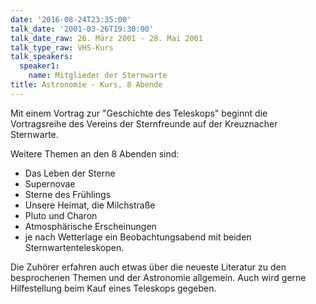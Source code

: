 ```yaml
---
date: '2016-08-24T23:35:00'
talk_date: '2001-03-26T19:30:00'
talk_date_raw: 26. März 2001 - 28. Mai 2001
talk_type_raw: VHS-Kurs
talk_speakers:
  speaker1:
    name: Mitglieder der Sternwarte
title: Astronomie - Kurs, 8 Abende
---
```

  Mit einem Vortrag zur "Geschichte des Teleskops" beginnt die Vortragsreihe des Vereins der Sternfreunde auf der Kreuznacher Sternwarte.
   
  Weitere Themen an den 8 Abenden sind: 
  - Das Leben der Sterne
  - Supernovae
  - Sterne des Frühlings
  - Unsere Heimat, die Milchstraße
  - Pluto und Charon
  - Atmosphärische Erscheinungen
  - je nach Wetterlage ein Beobachtungsabend mit beiden Sternwartenteleskopen.

Die Zuhörer erfahren auch etwas über die neueste Literatur zu den besprochenen Themen und der Astronomie allgemein. Auch wird gerne Hilfestellung beim Kauf eines Teleskops gegeben.